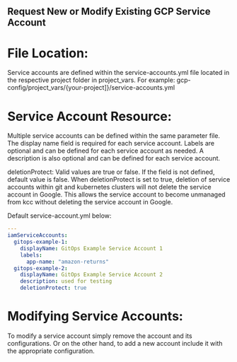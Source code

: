## Request New or Modify Existing GCP Service Account

# File Location:
Service accounts are defined within the service-accounts.yml file located in the respective project folder in project_vars.
For example:
gcp-config/project_vars/{your-project]}/service-accounts.yml

# Service Account Resource:
Multiple service accounts can be defined within the same parameter file. The display name field is required for each service account. Labels are optional and can be defined for each service account as needed. A description is also optional and can be defined for each service account.

deletionProtect: Valid values are true or false. If the field is not defined, default value is false. When deletionProtect is set to true, deletion of service accounts within git and kubernetes clusters will not delete the service account in Google. This allows the service account to become unmanaged from kcc without deleting the service account in Google.

Default service-account.yml below:
```yaml
---
iamServiceAccounts:
  gitops-example-1:
    displayName: GitOps Example Service Account 1
    labels:
      app-name: "amazon-returns"
  gitops-example-2:
    displayName: GitOps Example Service Account 2
    description: used for testing
    deletionProtect: true
```
# Modifying Service Accounts:
To modify a service account simply remove the account and its configurations. Or on the other hand, to add a new account include it with the appropriate configuration.
